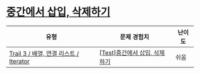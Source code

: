 # [중간에서 삽입, 삭제하기](https://www.codetree.ai/trails/complete/curated-cards/test-doubly-linked-list-iterator)

|유형|문제 경험치|난이도|
|---|---|---|
|[Trail 3 / 배열, 연결 리스트 / Iterator](https://www.codetree.ai/trail-info/novice-high/)|[[Test]중간에서 삽입, 삭제하기](https://www.codetree.ai/trails/complete/curated-cards/test-doubly-linked-list-iterator/)|쉬움|

